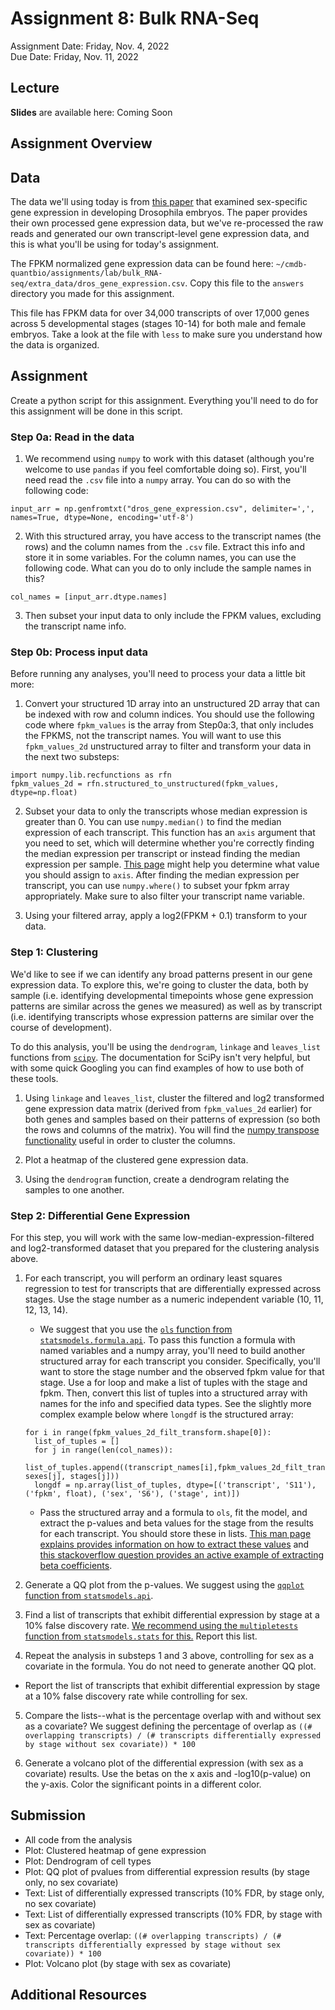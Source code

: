 # Assignment 8: Bulk RNA-Seq
Assignment Date: Friday, Nov. 4, 2022 <br>
Due Date: Friday, Nov. 11, 2022 <br>

## Lecture

**Slides** are available here: Coming Soon


## Assignment Overview


## Data

The data we'll using today is from [this paper](https://journals.plos.org/plosbiology/article?id=10.1371/journal.pbio.1000590) that examined sex-specific gene expression in developing Drosophila embryos. The paper provides their own processed gene expression data, but we've re-processed the raw reads and generated our own transcript-level gene expression data, and this is what you'll be using for today's assignment.

The FPKM normalized gene expression data can be found here: `~/cmdb-quantbio/assignments/lab/bulk_RNA-seq/extra_data/dros_gene_expression.csv`. Copy this file to the `answers` directory you made for this assignment.

This file has FPKM data for over 34,000 transcripts of over 17,000 genes across 5 developmental stages (stages 10-14) for both male and female embryos. Take a look at the file with `less` to make sure you understand how the data is organized.


## Assignment

Create a python script for this assignment. Everything you'll need to do for this assignment will be done in this script.

### Step 0a: Read in the data

1. We recommend using `numpy` to work with this dataset (although you're welcome to use `pandas` if you feel comfortable doing so). First, you'll need read the `.csv` file into a `numpy` array. You can do so with the following code:

  ```
  input_arr = np.genfromtxt("dros_gene_expression.csv", delimiter=',', names=True, dtype=None, encoding='utf-8')
  ```

2. With this structured array, you have access to the transcript names (the rows) and the column names from the `.csv` file. Extract this info and store it in some variables. For the column names, you can use the following code. What can you do to only include the sample names in this?

  ```
  col_names = [input_arr.dtype.names]
  ```

3. Then subset your input data to only include the FPKM values, excluding the transcript name info.

### Step 0b: Process input data

Before running any analyses, you'll need to process your data a little bit more:

1. Convert your structured 1D array into an unstructured 2D array that can be indexed with row and column indices. You should use the following code where `fpkm_values` is the array from Step0a:3, that only includes the FPKMS, not the transcript names. You will want to use this `fpkm_values_2d` unstructured array to filter and transform your data in the next two substeps:

  ```
  import numpy.lib.recfunctions as rfn
  fpkm_values_2d = rfn.structured_to_unstructured(fpkm_values, dtype=np.float)
  ```

2. Subset your data to only the transcripts whose median expression is greater than 0. You can use `numpy.median()` to find the median expression of each transcript. This function has an `axis` argument that you need to set, which will determine whether you're correctly finding the median expression per transcript or instead finding the median expression per sample. [This page](https://stackoverflow.com/questions/22320534/how-does-the-axis-parameter-from-numpy-work) might help you determine what value you should assign to `axis`. After finding the median expression per transcript, you can use `numpy.where()` to subset your fpkm array appropriately. Make sure to also filter your transcript name variable.

3. Using your filtered array, apply a log2(FPKM + 0.1) transform to your data.


### Step 1: Clustering

We'd like to see if we can identify any broad patterns present in our gene expression data. To explore this, we're going to cluster the data, both by sample (i.e. identifying developmental timepoints whose gene expression patterns are similar across the genes we measured) as well as by transcript (i.e. identifying transcripts whose expression patterns are similar over the course of development).

To do this analysis, you'll be using the `dendrogram`, `linkage` and `leaves_list` functions from [`scipy`](http://docs.scipy.org/doc/scipy-0.14.0/reference/cluster.hierarchy.html). The documentation for SciPy isn't very helpful, but with some quick Googling you can find examples of how to use both of these tools.

1. Using `linkage` and `leaves_list`, cluster the filtered and log2 transformed gene expression data matrix (derived from `fpkm_values_2d` earlier) for both genes and samples based on their patterns of expression (so both the rows and columns of the matrix). You will find the [numpy transpose functionality](https://numpy.org/doc/stable/reference/generated/numpy.ndarray.T.html) useful in order to cluster the columns.

2. Plot a heatmap of the clustered gene expression data.

3. Using the `dendrogram` function, create a dendrogram relating the samples to one another.


### Step 2: Differential Gene Expression

For this step, you will work with the same low-median-expression-filtered and log2-transformed dataset that you prepared for the clustering analysis above.

1. For each transcript, you will perform an ordinary least squares regression to test for transcripts that are differentially expressed across stages. Use the stage number as a numeric independent variable (10, 11, 12, 13, 14).

    * We suggest that you use the [`ols` function from `statsmodels.formula.api`](https://www.statsmodels.org/dev/generated/statsmodels.formula.api.ols.html). To pass this function a formula with named variables and a numpy array, you'll need to build another structured array for each transcript you consider. Specifically, you'll want to store the stage number and the observed fpkm value for that stage. Use a for loop and make a list of tuples with the stage and fpkm. Then, convert this list of tuples into a structured array with names for the info and specified data types. See the slightly more complex example below where `longdf` is the structured array:

    ```
    for i in range(fpkm_values_2d_filt_transform.shape[0]):
      list_of_tuples = []
      for j in range(len(col_names)):
        list_of_tuples.append((transcript_names[i],fpkm_values_2d_filt_transform[i,j], sexes[j], stages[j]))
      longdf = np.array(list_of_tuples, dtype=[('transcript', 'S11'), ('fpkm', float), ('sex', 'S6'), ('stage', int)])
    ```

    * Pass the structured array and a formula to `ols`, fit the model, and extract the p-values and beta values for the stage from the results for each transcript. You should store these in lists. [This man page explains provides information on how to extract these values](https://www.statsmodels.org/dev/generated/statsmodels.regression.linear_model.RegressionResults.html#statsmodels.regression.linear_model.RegressionResults) and [this stackoverflow question provides an active example of extracting beta coefficients](https://stackoverflow.com/questions/47388258/how-to-extract-the-regression-coefficient-from-statsmodels-api).

2. Generate a QQ plot from the p-values. We suggest using the [`qqplot` function from `statsmodels.api`](https://stackoverflow.com/questions/48009614/quantile-quantile-plot-using-python-statsmodels-api).

3. Find a list of transcripts that exhibit differential expression by stage at a 10% false discovery rate. [We recommend using the `multipletests` function from `statsmodels.stats` for this.](https://www.statsmodels.org/dev/generated/statsmodels.stats.multitest.multipletests.html) Report this list.

4. Repeat the analysis in substeps 1 and 3 above, controlling for sex as a covariate in the formula. You do not need to generate another QQ plot.

  * Report the list of transcripts that exhibit differential expression by stage at a 10% false discovery rate while controlling for sex.

5. Compare the lists--what is the percentage overlap with and without sex as a covariate? We suggest defining the percentage of overlap as `((# overlapping transcripts) / (# transcripts differentially expressed by stage without sex covariate)) * 100`

6. Generate a volcano plot of the differential expression (with sex as a covariate) results. Use the betas on the x axis and -log10(p-value) on the y-axis. Color the significant points in a different color.

## Submission

  * All code from the analysis
  * Plot: Clustered heatmap of gene expression
  * Plot: Dendrogram of cell types
  * Plot: QQ plot of pvalues from differential expression results (by stage only, no sex covariate)
  * Text: List of differentially expressed transcripts (10% FDR, by stage only, no sex covariate)
  * Text: List of differentially expressed transcripts (10% FDR, by stage with sex as covariate)
  * Text: Percentage overlap: `((# overlapping transcripts) / (# transcripts differentially expressed by stage without sex covariate)) * 100`
  * Plot: Volcano plot (by stage with sex as covariate)

## Additional Resources
